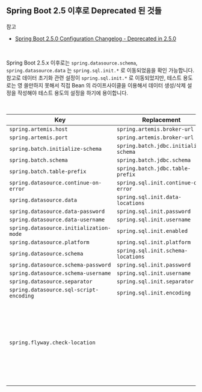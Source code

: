 ## Spring Boot 2.5 이후로 Deprecated 된 것들

참고

- [Spring Boot 2.5.0 Configuration Changelog - Deprecated in 2.5.0](https://github.com/spring-projects/spring-boot/wiki/Spring-Boot-2.5.0-Configuration-Changelog#deprecated-in-250)

<br/>



Spring Boot 2.5.x 이후로는 `spring.datasource.schema`, `spring.datasource.data` 는 `spring.sql.init.*` 로 이동되었음을 확인 가능합니다. 참고로 데이터 초기화 관련 설정이 `spring.sql.init.*` 로 이동되었지만, 테스트 용도로는 영 쓸만하지 못해서 직접 Bean 의 라이프사이클을 이용해서 데이터 생성/삭제 설정을 작성해야 테스트 용도의 설정을 하기에 용이합니다.<br/>

<br/>



| Key                                     | Replacement                           | Reason                                                       |
| --------------------------------------- | ------------------------------------- | ------------------------------------------------------------ |
| `spring.artemis.host`                   | `spring.artemis.broker-url`           |                                                              |
| `spring.artemis.port`                   | `spring.artemis.broker-url`           |                                                              |
| `spring.batch.initialize-schema`        | `spring.batch.jdbc.initialize-schema` |                                                              |
| `spring.batch.schema`                   | `spring.batch.jdbc.schema`            |                                                              |
| `spring.batch.table-prefix`             | `spring.batch.jdbc.table-prefix`      |                                                              |
| `spring.datasource.continue-on-error`   | `spring.sql.init.continue-on-error`   |                                                              |
| `spring.datasource.data`                | `spring.sql.init.data-locations`      |                                                              |
| `spring.datasource.data-password`       | `spring.sql.init.password`            |                                                              |
| `spring.datasource.data-username`       | `spring.sql.init.username`            |                                                              |
| `spring.datasource.initialization-mode` | `spring.sql.init.enabled`             |                                                              |
| `spring.datasource.platform`            | `spring.sql.init.platform`            |                                                              |
| `spring.datasource.schema`              | `spring.sql.init.schema-locations`    |                                                              |
| `spring.datasource.schema-password`     | `spring.sql.init.password`            |                                                              |
| `spring.datasource.schema-username`     | `spring.sql.init.username`            |                                                              |
| `spring.datasource.separator`           | `spring.sql.init.separator`           |                                                              |
| `spring.datasource.sql-script-encoding` | `spring.sql.init.encoding`            |                                                              |
| `spring.flyway.check-location`          |                                       | Locations can no longer be checked accurately due to changes in Flyway’s location support. |

